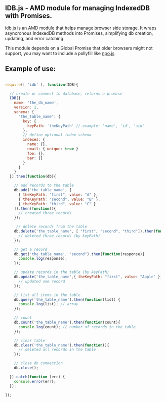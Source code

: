## IDB.js - AMD module for managing IndexedDB with Promises.

idb.js is an [AMD module](http://requirejs.org/) that helps manage browser side storage.  It wraps asyncronous IndexedDB methods into Promises, simplifying db creation, updating, and error catching.

This module depends on a Global Promise that older browsers might not support, you may want to include a pollyfill like [npo.js](https://github.com/getify/native-promise-only).


## Example of use:
```javascript

require([ 'idb' ], function(IDB){

  // create or connect to database, returns a promise
  IDB({
    name: 'the_db_name',
    version: 1,
    schema: {
      "the_table_name": {
        key: {
          keyPath: 'theKeyPath' // example: 'name', 'id', 'uid'
        },
        // define optional index schema
        indexes: {
          name: {},
          email: { unique: true }
          foo: {},
          bar: {}
        }
      }
    }
  }).then(function(db){

    // add records to the table
    db.add('the_table_name', [
      { theKeyPath: "first", value: "A" },
      { theKeyPath: "second", value: "B" },
      { theKeyPath: "third", value: "C" }
    ]).then(function(){
      // created three records
    });

     // delete records from the table
    db.delete('the_table_name', [ "first", "second", "third"]).then(function(){
      // deleted three records (by keyPath)
    });

    // get a record
    db.get('the_table_name', "second").then(function(response){
      console.log(response);
    });

    // update records in the table (by keyPath)
    db.update('the_table_name',{ theKeyPath: "first", value: "Apple" }).then({
      // updated one record
    });

    // list all items in the table
    db.query('the_table_name').then(function(list) {
      console.log(list); // array
    });

    // count
    db.count('the_table_name').then(function(count){
      console.log(count); // number of records in the table
    });

    // clear table
    db.clear('the_table_name').then(function(){
      // deleted all records in the table
    });

    // close db connection
    db.close();

  }).catch(function (err) {
    console.error(err);
  });

});
```